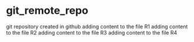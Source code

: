 # git_remote_repo
git repository created in github
adding content to the file R1
adding content to the file R2
adding content to the file R3
adding content to the file R4